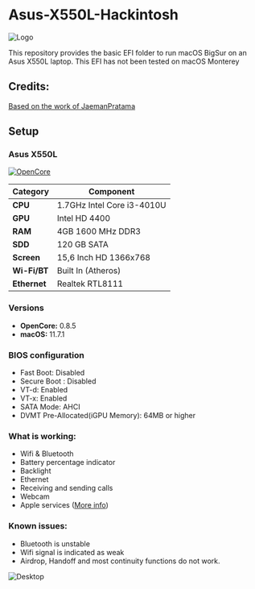 # Asus-X550L-Hackintosh
![Logo](https://www.podfeet.com/blog/wp-content/uploads/2022/02/OpenCore-Logo-bg.png)

This repository provides the basic EFI folder to run macOS BigSur on an Asus X550L laptop. This EFI has not been tested on macOS Monterey
## Credits:
[Based on the work of JaemanPratama](https://github.com/JaemanPratama/Hackintosh-EFI-Library-Asus-A455L-X455L-Model)
## Setup
### Asus X550L

[![OpenCore](https://img.shields.io/badge/OpenCore-v0.8.5-blue?style=flat&logo=okta)](https://github.com/acidanthera/OpenCorePkg)

| **Category**   | **Component**                 		
|----------------|--------------------------------------|
|**CPU**		       |1.7GHz Intel Core i3-4010U	 		            |										      
|**GPU**		       |Intel HD 4400				     		 										       |
|**RAM**         |4GB 1600 MHz DDR3               		   |
|**SDD**         |120 GB SATA	 		                |
|**Screen**       |15,6 Inch HD	1366x768	 		               |										      
|**Wi-Fi/BT**    |Built In (Atheros) 			     		                |	     
|**Ethernet**    |Realtek RTL8111				 		                    |										      								      

### Versions
- **OpenCore:** 0.8.5
- **macOS:** 11.7.1 

### BIOS configuration
- Fast Boot: Disabled
- Secure Boot : Disabled
- VT-d: Enabled
- VT-x: Enabled
- SATA Mode: AHCI
- DVMT Pre-Allocated(iGPU Memory): 64MB or higher

### What is working:
- Wifi & Bluetooth
- Battery percentage indicator
- Backlight	
- Ethernet
- Receiving and sending calls
- Webcam
- Apple services ([More info](https://dortania.github.io/OpenCore-Post-Install/universal/iservices.html))


### Known issues:
- Bluetooth is unstable
- Wifi signal is indicated as weak
- Airdrop, Handoff and most continuity functions do not work.

![Desktop](https://cdn.discordapp.com/attachments/489435134253203456/1035873972669120533/Capture_decran_2022-10-29_a_13.06.33.png)
